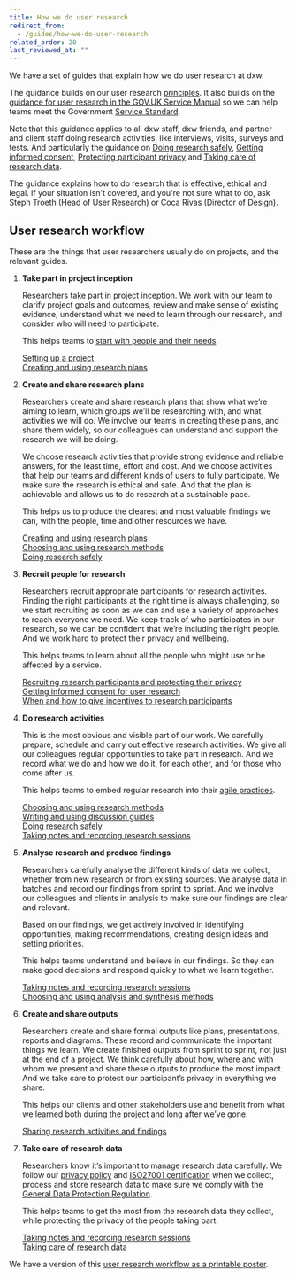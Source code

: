 ```yaml
---
title: How we do user research
redirect_from:
  - /guides/how-we-do-user-research
related_order: 20
last_reviewed_at: ""
---
```

We have a set of guides that explain how we do user research at dxw.

The guidance builds on our user research [principles](/user-research/#user-research-principles). It also builds on the [guidance for user research in the GOV.UK Service Manual](https://www.gov.uk/service-manual/user-research)
so we can help teams meet the Government [Service Standard](https://www.gov.uk/service-manual/service-standard).

Note that this guidance applies to all dxw staff, dxw friends, and partner and client staff doing research activities, like interviews, visits, surveys and tests. And particularly the guidance on [Doing research safely](/user-research/doing-research-safely/), [Getting informed consent](/user-research/getting-informed-consent-for-user-research/), [Protecting participant privacy](/user-research/protecting-participant-privacy/) and [Taking care of research data](/user-research/taking-care-of-research-data/).

The guidance explains how to do research that is effective, ethical and legal. If your situation isn't covered, and you're not sure what to do, ask Steph Troeth (Head of User Research) or Coca Rivas (Director of Design).

## User research workflow

These are the things that user researchers usually do on projects, and the relevant guides.

1. **Take part in project inception**

   Researchers take part in project inception. We work with our team to clarify project goals and outcomes, review and make sense of existing evidence, understand what we need to learn through our research, and consider who will need to participate.

   This helps teams to [start with people and their needs](/about-us/our-mission-values-and-principles/#start-with-people-and-their-needs).

   [Setting up a project](/delivery-management/setting-up-a-new-project/) \
   [Creating and using research plans](/user-research/creating-and-using-research-plans/)

2. **Create and share research plans**

   Researchers create and share research plans that show what we’re aiming to learn, which groups we’ll be researching with, and what activities we will do. We involve our teams in creating these plans, and share them widely, so our colleagues can understand and support the research we will be doing.

   We choose research activities that provide strong evidence and reliable answers, for the least time, effort and cost. And we choose activities that help our teams and different kinds of users to fully participate. We make sure the research is ethical and safe. And that the plan is achievable and allows us to do research at a sustainable pace.

   This helps us to produce the clearest and most valuable findings we can, with the people, time and other resources we have.

   [Creating and using research plans](/user-research/creating-and-using-research-plans/) \
   [Choosing and using research methods](/user-research/choosing-and-using-research-methods/) \
   [Doing research safely](/user-research/doing-research-safely)

4. **Recruit people for research**

   Researchers recruit appropriate participants for research activities. Finding the right participants at the right time is always challenging, so we start recruiting as soon as we can and use a variety of approaches to reach everyone we need. We keep track of who participates in our research, so we can be confident that we’re including the right people. And we work hard to protect their privacy and wellbeing.

   This helps teams to learn about all the people who might use or be affected by a service.

   [Recruiting research participants and protecting their privacy](/user-research/recruiting-participant-and-protecting-privacy/) \
   [Getting informed consent for user research](/user-research/getting-informed-consent-for-user-research/) \
   [When and how to give incentives to research participants](/user-research/when-and-how-to-give-incentives-to-research-participants/)

5. **Do research activities**

   This is the most obvious and visible part of our work. We carefully prepare, schedule and carry out effective research activities. We give all our colleagues regular opportunities to take part in research. And we record what we do and how we do it, for each other, and for those who come after us.

   This helps teams to embed regular research into their [agile practices](/about-us/our-mission-values-and-principles/#keep-an-agile-mindset).

   [Choosing and using research methods](/user-research/choosing-and-using-research-methods/) \
   [Writing and using discussion guides](/user-research/writing-and-using-discussion-guides/) \
   [Doing research safely](/user-research/doing-research-safely) \
   [Taking notes and recording research sessions](/user-research/taking-notes-and-recording-research-sessions/)

6. **Analyse research and produce findings**

   Researchers carefully analyse the different kinds of data we collect, whether from new research or from existing sources. We analyse data in batches and record our findings from sprint to sprint. And we involve our colleagues and clients in analysis to make sure our findings are clear and relevant.

   Based on our findings, we get actively involved in identifying opportunities, making recommendations, creating design ideas and setting priorities.

   This helps teams understand and believe in our findings. So they can make good decisions and respond quickly to what we learn together.

   [Taking notes and recording research sessions](/user-research/taking-notes-and-recording-research-sessions/) \
   [Choosing and using analysis and synthesis methods](/user-research/choosing-and-using-analysis-and-synthesis-methods)

7. **Create and share outputs**

   Researchers create and share formal outputs like plans, presentations, reports and diagrams. These record and communicate the important things we learn. We create finished outputs from sprint to sprint, not just at the end of a project. We think carefully about how, where and with whom we present and share these outputs to produce the most impact. And we take care to protect our participant’s privacy in everything we share.

   This helps our clients and other stakeholders use and benefit from what we learned both during the project and long after we’ve gone.

   [Sharing research activities and findings](/user-research/sharing-research-activities-and-findings/)

8. **Take care of research data**

   Researchers know it’s important to manage research data carefully. We follow our [privacy policy](https://www.dxw.com/privacy-statement/) and [ISO27001 certification](https://www.itgovernance.co.uk/iso27001/) when we collect, process and store research data to make sure we comply with the [General Data Protection Regulation](https://ico.org.uk/for-organisations/guide-to-data-protection/guide-to-the-general-data-protection-regulation-gdpr/).

   This helps teams to get the most from the research data they collect, while protecting the privacy of the people taking part.

   [Taking notes and recording research sessions](/user-research/taking-notes-and-recording-research-sessions/) \
   [Taking care of research data](/user-research/taking-care-of-research-data/)

We have a version of this [user research workflow as a printable poster](https://docs.google.com/presentation/d/1msOETTdQhHykirL2ec5ANvy-ogcrdp2_wtWk5qiIxNI/).
